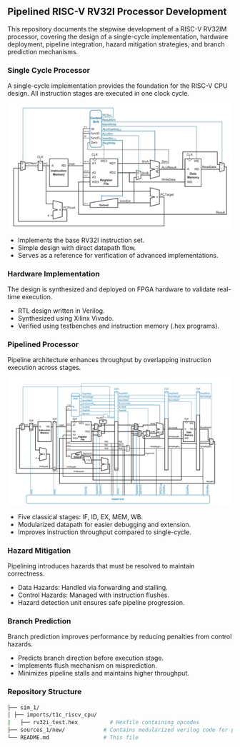 ## Pipelined RISC-V RV32I Processor Development
This repository documents the stepwise development of a RISC-V RV32IM processor, covering the design of a single-cycle implementation, hardware deployment, pipeline integration, hazard mitigation strategies, and branch prediction mechanisms.

### Single Cycle Processor
A single-cycle implementation provides the foundation for the RISC-V CPU design. All instruction stages are executed in one clock cycle.

![Single Cycle Processor](Images/SingleCycle.jpg)
  - Implements the base RV32I instruction set.
  - Simple design with direct datapath flow.
  - Serves as a reference for verification of advanced implementations.

### Hardware Implementation
The design is synthesized and deployed on FPGA hardware to validate real-time execution.
  - RTL design written in Verilog.
  - Synthesized using Xilinx Vivado.
  - Verified using testbenches and instruction memory (.hex programs).

### Pipelined Processor
Pipeline architecture enhances throughput by overlapping instruction execution across stages.

![Pipelined Processor](Images/PipeLined.jpg)
  - Five classical stages: IF, ID, EX, MEM, WB.
  - Modularized datapath for easier debugging and extension.
  - Improves instruction throughput compared to single-cycle.

### Hazard Mitigation
Pipelining introduces hazards that must be resolved to maintain correctness.
  - Data Hazards: Handled via forwarding and stalling.
  - Control Hazards: Managed with instruction flushes.
  - Hazard detection unit ensures safe pipeline progression.

### Branch Prediction
Branch prediction improves performance by reducing penalties from control hazards.
  - Predicts branch direction before execution stage.
  - Implements flush mechanism on misprediction.
  - Minimizes pipeline stalls and maintains higher throughput.

### Repository Structure   
```bash
├── sim_1/
│ ├── imports/t1c_riscv_cpu/
|   ├── rv32i_test.hex          # Hexfile containing opcodes
├── sources_1/new/            # Contains modularized verilog code for pipelined processor
└── README.md                 # This file
```
